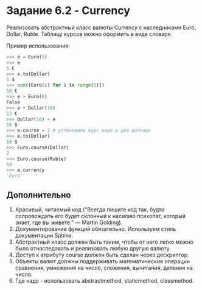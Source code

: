 # Задание 6.2 - Currency
Реализовать абстрактный класс валюты Currency с наследниками Euro, Dollar, Ruble.
Таблицу курсов можно оформить в виде словаря.

Пример использования:

```python
>>> e = Euro(5)
>>> e
5 €
>>> e.to(Dollar)
6 $
>>> sum([Euro(i) for i in range(5)])
10 €
>>> e > Euro(6)
False
>>> e + Dollar(10)
13 €
>>> Dollar(10) + e
16 $
>>> e.course = 2 # установили курс евро в два доллара
>>> e.to(Dollar)
10 $
>>> Euro.course(Dollar)
2
>>> Euro.course(Ruble)
60
>>> e.currency
'Euro'
```

## Дополнительно

1. Красивый, читаемый код ("Всегда пишите код так, будто сопровождать его будет склонный к насилию психопат, который знает, где вы живете." — Martin Golding).
2. Документирование функций обязательно. Используем стиль документации Sphinx.
3. Абстрактный класс должен быть таким, чтобы от него легко можно было отнаследовать и реализовать любую другую валюту.
4. Доступ к атрибуту course должен быть сделан через дескриптор.
5. Объекты валют должны поддерживать математические операции сравнения, умножения на число, сложения, вычитания, деления на число.
6. Где надо - использовать abstractmethod, staticmethod, classmethod.
